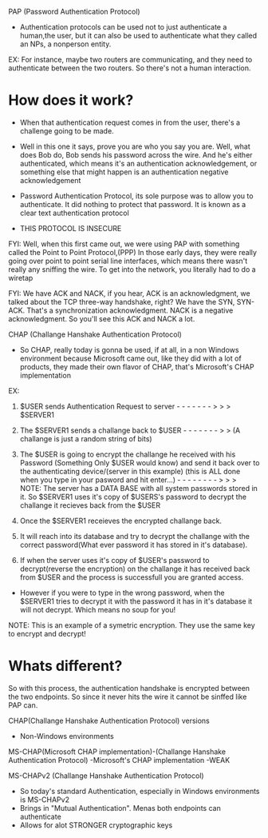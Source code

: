 

PAP (Password Authentication Protocol)

- Authentication protocols can be used not to just authenticate a human,the user, but it can also be used to authenticate what they called an NPs, a nonperson entity. 

EX:
For instance, maybe two routers are communicating, and they need to authenticate between the two routers. So there's not a human interaction.

# How does it work?
- When that authentication request comes in from the user, there's a challenge going to be made. 

- Well in this one it says, prove you are who you say you are. Well, what does Bob do, Bob sends his password across the wire. And he's either authenticated, which means it's an authentication acknowledgement, or something else that might happen is an authentication negative acknowledgement

- Password Authentication Protocol, its sole purpose was to allow you to authenticate. It did nothing to protect that password. It is known as a clear text authentication protocol

- THIS PROTOCOL IS INSECURE

FYI: Well, when this first came out, we were using PAP with something called the Point to Point Protocol,(PPP) In those early days, they were really going over point to point serial line interfaces, which means there wasn't really any sniffing the wire. To get into the network, you literally had to do a wiretap

FYI: We have ACK and NACK, if you hear, ACK is an acknowledgment, we talked about the TCP three-way handshake, right? We have the SYN, SYN-ACK. That's a synchronization acknowledgment. NACK is a negative acknowledgment. So you'll see this ACK and NACK a lot.

CHAP (Challange Hanshake Authentication Protocol)
- So CHAP, really today is gonna be used, if at all, in a non Windows environment because Microsoft came out, like they did with a lot of products, they made their own flavor of CHAP, that's Microsoft's CHAP implementation

EX: 
1. $USER sends Authentication Request to server - - - - - - - > > >     $SERVER1
    
2. The $SERVER1 sends a challange back to $USER - - - - - - -  > >  (A challange is just a random string of bits)

3. The $USER is going to encrypt the challange he received with his Password (Something Only $USER would know) and send it back over to the authenticating device/(server in this example)
        (this is ALL done when you type in your pasword and hit enter...)   - - - - - - - -  > > > 
    NOTE: The server has a DATA BASE with all system passwords stored in it.
    So $SERVER1 uses it's copy of $USERS's password to decrypt the challange it recieves back from the $USER

4. Once the $SERVER1 receieves the encrypted challange back. 

5. It will reach into its database and try to decrypt the challange with the correct password(What ever password it has stored in it's database). 

6. If when the server uses it's copy of $USER's password to decrypt(reverse the encryption) on the challange it has received back from $USER and the process is successfull you are granted access.

- However if you were to type in the wrong password, when the $SERVER1 tries to decrypt it with the password it has in it's database it will not decrypt. Which means no soup for you! 

NOTE: This is an example of a symetric encryption. They use the same key to encrypt and decrypt! 



# Whats different?
So with this process, the authentication handshake is encrypted between the two endpoints. So since it never hits the wire it cannot be sinffed like PAP can.

CHAP(Challange Hanshake Authentication Protocol) versions
- Non-Windows environments

MS-CHAP(Microsoft CHAP implementation)-(Challange Hanshake Authentication Protocol)
    -Microsoft's CHAP implementation
    -WEAK

MS-CHAPv2 (Challange Hanshake Authentication Protocol)
- So today's standard Authentication, especially in Windows environments is MS-CHAPv2
- Brings in "Mutual Authentication". Menas both endpoints can authenticate
- Allows for alot STRONGER cryptographic keys